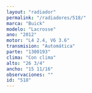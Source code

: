 ```yaml
---
layout: "radiador"
permalink: "/radiadores/518/"
marca: "Buick"
modelo: "Lacrosse"
ano: "2012"
motor: "L4 2.4, V6 3.6"
transmision: "Automática"
parte: "1300193"
clima: "Con clima"
alto: "26 3/4"
ancho: "15 11/16"
observaciones: ""
id: "518"
---
```


